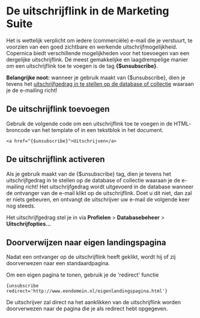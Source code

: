 # De uitschrijflink in de Marketing Suite
Het is wettelijk verplicht om iedere (commerciële) e-mail die je
verstuurt, te voorzien van een goed zichtbare en werkende
uitschrijfmogelijkheid. Copernica biedt verschillende mogelijkheden voor
het toevoegen van een dergelijke uitschrijflink. De meest gemakkelijke en
laagdrempelige manier om een uitschrijflink toe te voegen is de tag
**{$unsubscribe}**.

**Belangrijke noot:** wanneer je gebruik maakt van {$unsubscribe},
dien je tevens het [uitschrijfgedrag in te stellen op de database of
collectie](database-unsubscribe-behavior) waaraan je de e-mailing richt!

## De uitschrijflink toevoegen
Gebruik de volgende code om een uitschrijflink toe te voegen in de HTML-
broncode van het template of in een tekstblok in het document.

`<a href="{$unsubscribe}">Uitschrijven</a>`

## De uitschrijflink activeren
Als je gebruik maakt van de {$unsubscribe} tag, dien je tevens het
uitschrijfgedrag in te stellen op de database of collectie waaraan je de
e-mailing richt! Het uitschrijfgedrag wordt uitgevoerd in de database
wanneer de ontvanger van de e-mail klikt op de uitschrijflink. Doet u
dit niet, dan zal er niets gebeuren, en ontvangt de uitschrijver uw
e-mail de volgende keer nog steeds.

Het uitschrijfgedrag stel je in via **Profielen** > **Databasebeheer** >
**Uitschrijfopties...**

## Doorverwijzen naar eigen landingspagina
Nadat een ontvanger op de uitschrijflink heeft geklikt, wordt hij of zij
doorverwezen naar een standaardpagina.

Om een eigen pagina te tonen, gebruik je de 'redirect' functie

`{unsubscribe redirect='http://www.eendomein.nl/eigenlandingspagina.html'}`

De uitschrijver zal direct na het aanklikken van de uitschrijflink
worden doorverwezen naar de pagina die je als redirect hebt opgegeven.
